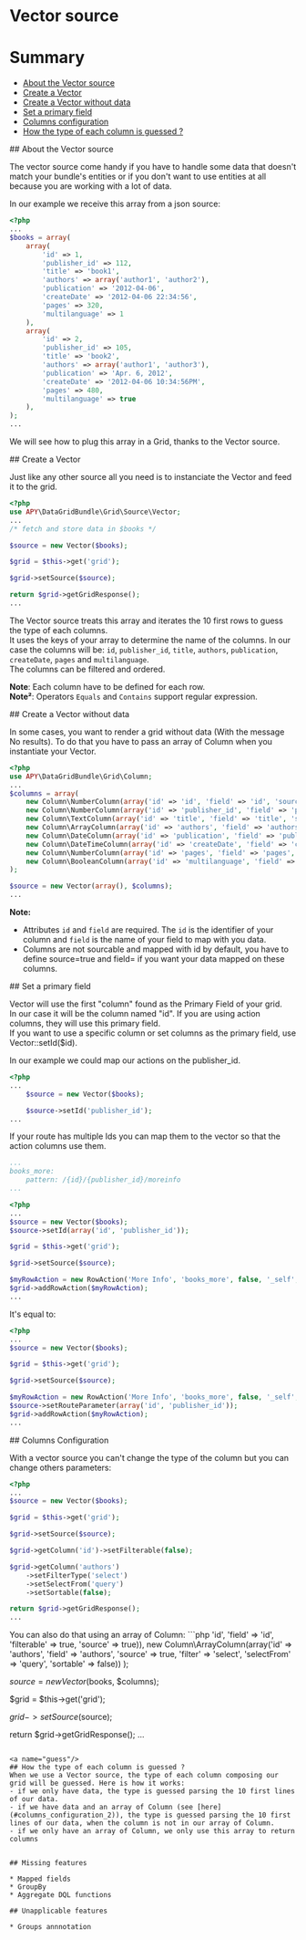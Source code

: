 Vector source
=============

# Summary

 * [About the Vector source](#about)
 * [Create a Vector](#usage)
 * [Create a Vector without data](#nodata)
 * [Set a primary field](#set_id)
 * [Columns configuration](#columns_configuration)
 * [How the type of each column is guessed ?](#guess)

<a name="about" />
## About the Vector source

The vector source come handy if you have to handle some data that doesn't match your bundle's entities
or if you don't want to use entities at all because you are working with a lot of data.

In our example we receive this array from a json source:

```php
<?php
...
$books = array(
    array(
        'id' => 1,
        'publisher_id' => 112,
        'title' => 'book1',
        'authors' => array('author1', 'author2'),
        'publication' => '2012-04-06',
        'createDate' => '2012-04-06 22:34:56',
        'pages' => 320,
        'multilanguage' => 1
    ),
    array(
        'id' => 2,
        'publisher_id' => 105,
        'title' => 'book2',
        'authors' => array('author1', 'author3'),
        'publication' => 'Apr. 6, 2012',
        'createDate' => '2012-04-06 10:34:56PM',
        'pages' => 480,
        'multilanguage' => true
    ),
);
...
```

We will see how to plug this array in a Grid, thanks to the Vector source.

<a name="usage"/>
## Create a Vector

Just like any other source all you need is to instanciate the Vector and feed it to the grid.

```php
<?php
use APY\DataGridBundle\Grid\Source\Vector;
...
/* fetch and store data in $books */

$source = new Vector($books);

$grid = $this->get('grid');

$grid->setSource($source);

return $grid->getGridResponse();
...
```

The Vector source treats this array and iterates the 10 first rows to guess the type of each columns.  
It uses the keys of your array to determine the name of the columns. In our case the columns will be: `id`, `publisher_id`, `title`, `authors`, `publication`, `createDate`, `pages` and `multilanguage`.  
The columns can be filtered and ordered.

**Note**: Each column have to be defined for each row.  
**Note²**: Operators `Equals` and `Contains` support regular expression.

<a name="nodata"/>
## Create a Vector without data

In some cases, you want to render a grid without data (With the message No results). To do that you have to pass an array of Column when you instantiate your Vector.
```php
<?php
use APY\DataGridBundle\Grid\Column;
...
$columns = array(
    new Column\NumberColumn(array('id' => 'id', 'field' => 'id', 'source' => true, 'primary' => true, 'title' => 'id')),
    new Column\NumberColumn(array('id' => 'publisher_id', 'field' => 'publisher_id', 'source' => true, 'title' => 'Publication id')),
    new Column\TextColumn(array('id' => 'title', 'field' => 'title', 'source' => true, 'title' => 'Title')),
    new Column\ArrayColumn(array('id' => 'authors', 'field' => 'authors', 'source' => true, 'title' => 'Authors')),
    new Column\DateColumn(array('id' => 'publication', 'field' => 'publication', 'source' => true, 'title' => 'Publication Date', 'format' => 'd/m/Y')),
    new Column\DateTimeColumn(array('id' => 'createDate', 'field' => 'createDate', 'source' => true, 'title' => 'Creation Date', 'format' => 'd/m/Y H:i:s')),
    new Column\NumberColumn(array('id' => 'pages', 'field' => 'pages', 'source' => true, 'title' => 'Number of pages')),
    new Column\BooleanColumn(array('id' => 'multilanguage', 'field' => 'multilanguage', 'source' => true, 'title' => 'Multilanguage')),
);

$source = new Vector(array(), $columns);
...
```

**Note:**

* Attributes `id` and `field` are required. The `id` is the identifier of your column and `field` is the name of your field to map with you data.
* Columns are not sourcable and mapped with id by default, you have to define source=true and field=<id> if you want your data mapped on these columns.

<a name="set_id"/>
## Set a primary field

Vector will use the first "column" found as the Primary Field of your grid.  
In our case it will be the column named "id". If you are using action columns, they will use this primary field.  
If you want to use a specific column or set columns as the primary field, use Vector::setId($id).

In our example we could map our actions on the publisher_id.

```php
<?php
...
    $source = new Vector($books);

    $source->setId('publisher_id');
...
```

If your route has multiple Ids you can map them to the vector so that the action columns use them.

```yml
...
books_more:
    pattern: /{id}/{publisher_id}/moreinfo
...
```

```php
<?php
...
$source = new Vector($books);
$source->setId(array('id', 'publisher_id'));

$grid = $this->get('grid');

$grid->setSource($source);

$myRowAction = new RowAction('More Info', 'books_more', false, '_self', array('class' => 'show'));
$grid->addRowAction($myRowAction);
...
```

It's equal to:

```php
<?php
...
$source = new Vector($books);

$grid = $this->get('grid');

$grid->setSource($source);

$myRowAction = new RowAction('More Info', 'books_more', false, '_self', array('class' => 'show'));
$source->setRouteParameter(array('id', 'publisher_id'));
$grid->addRowAction($myRowAction);
...
```

<a name="columns_configuration"/>
## Columns Configuration

With a vector source you can't change the type of the column but you can change others parameters:

```php
<?php
...
$source = new Vector($books);

$grid = $this->get('grid');

$grid->setSource($source);

$grid->getColumn('id')->setFilterable(false);

$grid->getColumn('authors')
    ->setFilterType('select')
    ->setSelectFrom('query')
    ->setSortable(false);

return $grid->getGridResponse();
...
```

<a name="columns_configuration_2"/>
You can also do that using an array of Column:
```php
<?php
use APY\DataGridBundle\Grid\Column;
...
$columns = array(
    new Column\NumberColumn(array('id' => 'id', 'field' => 'id', 'filterable' => true, 'source' => true)),
    new Column\ArrayColumn(array('id' => 'authors', 'field' => 'authors', 'source' => true, 'filter' => 'select', 'selectFrom' => 'query', 'sortable' => false))
);

$source = new Vector($books, $columns);

$grid = $this->get('grid');

$grid->setSource($source);

return $grid->getGridResponse();
...
```

<a name="guess"/>
## How the type of each column is guessed ?
When we use a Vector source, the type of each column composing our grid will be guessed. Here is how it works:
- if we only have data, the type is guessed parsing the 10 first lines of our data.
- if we have data and an array of Column (see [here](#columns_configuration_2)), the type is guessed parsing the 10 first lines of our data, when the column is not in our array of Column.
- if we only have an array of Column, we only use this array to return columns


## Missing features

* Mapped fields
* GroupBy
* Aggregate DQL functions

## Unapplicable features

* Groups annnotation
